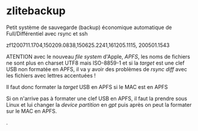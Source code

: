 # zlitebackup
Petit système de sauvegarde (backup) économique automatique de Full/Différentiel avec rsync et ssh

zf1200711.1704,150209.0838,150625.2241,161205.1115,    200501.1543

ATENTION avec le nouveau *file system* d'Apple, *APFS*, les noms de fichiers ne sont plus en charset UTF8 mais ISO-8859-1
et si la *target* est une clef USB non formatée en APFS, il va y avoir des problèmes de *rsync diff* avec les fichiers avec lettres accentuées !

Il faut donc formater la *target* USB en APFS si le MAC est en APFS

Si on n'arrive pas à formater une clef USB en APFS, il faut la prendre sous Linux et lui changer la *device partition* en *gpt*
puis après on peut la formater sur le MAC en APFS.





.
